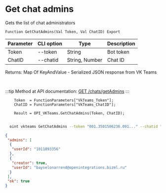 ﻿---
sidebar_position: 4
---

# Get chat admins
 Gets the list of chat administrators



`Function GetChatAdmins(Val Token, Val ChatID) Export`

  | Parameter | CLI option | Type | Description |
  |-|-|-|-|
  | Token | --token | String | Bot token |
  | ChatID | --chatid | String, Number | Chat ID |

  
  Returns:  Map Of KeyAndValue - Serialized JSON response from VK Teams

<br/>

:::tip
Method at API documentation: [GET /chats/getAdmins](https://teams.vk.com/botapi/#/chats/get_chats_getAdmins)
:::
<br/>


```bsl title="Code example"
    Token  = FunctionParameters["VkTeams_Token"];
    ChatID = FunctionParameters["VkTeams_ChatID"];

    Result = OPI_VKTeams.GetChatAdmins(Token, ChatID);
```



```sh title="CLI command example"
    
  oint vkteams GetChatAdmins --token "001.3501506236.091..." --chatid "AoLI0egLWBSLR1Ngn2w"

```

```json title="Result"
{
 "admins": [
  {
   "userId": "1011893356"
  },
  {
   "creator": true,
   "userId": "bayselonarrend@openintegrations.bizml.ru"
  }
 ],
 "ok": true
}
```
